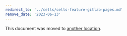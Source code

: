 ```yaml
---
redirect_to: '../cells/cells-feature-gitlab-pages.md'
remove_date: '2023-06-13'
---
```


This document was moved to [another location](../cells/cells-feature-gitlab-pages.md).

<!-- This redirect file can be deleted after <2023-06-13>. -->
<!-- Redirects that point to other docs in the same project expire in three months. -->
<!-- Redirects that point to docs in a different project or site (link is not relative and starts with `https:`) expire in one year. -->
<!-- Before deletion, see: https://docs.gitlab.com/ee/development/documentation/redirects.html -->
